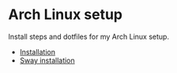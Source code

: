 # Arch Linux setup
Install steps and dotfiles for my Arch Linux setup.

- [Installation](/docs/installation.md)
- [Sway installation](/docs/sway_installation.md)
